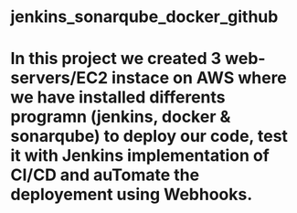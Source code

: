 # jenkins_sonarqube_docker_github

# In this project we created 3 web-servers/EC2 instace on AWS where we have installed differents programn (jenkins, docker & sonarqube) to deploy our code, test it with Jenkins implementation of CI/CD and auTomate the deployement using Webhooks.
